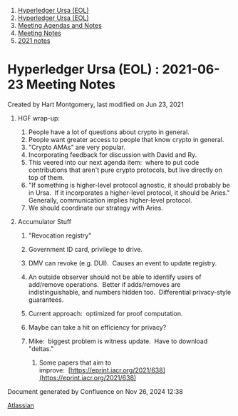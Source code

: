 1. [Hyperledger Ursa (EOL)](index.html)
2. [Hyperledger Ursa (EOL)](19595269.html)
3. [Meeting Agendas and Notes](Meeting-Agendas-and-Notes_19603313.html)
4. [Meeting Notes](Meeting-Notes_19611649.html)
5. [2021 notes](2021-notes_19612027.html)

# Hyperledger Ursa (EOL) : 2021-06-23 Meeting Notes

Created by Hart Montgomery, last modified on Jun 23, 2021

1. HGF wrap-up:
   
   1. People have a lot of questions about crypto in general.
   2. People want greater access to people that know crypto in general.
   3. "Crypto AMAs" are very popular.
   4. Incorporating feedback for discussion with David and Ry.
   5. This veered into our next agenda item:  where to put code contributions that aren't pure crypto protocols, but live directly on top of them.
   6. "If something is higher-level protocol agnostic, it should probably be in Ursa.  If it incorporates a higher-level protocol, it should be Aries."  Generally, communication implies higher-level protocol.
   7. We should coordinate our strategy with Aries.
2. Accumulator Stuff
   
   1. "Revocation registry"
   2. Government ID card, privilege to drive.
   3. DMV can revoke (e.g. DUI).  Causes an event to update registry.
   4. An outside observer should not be able to identify users of add/remove operations.  Better if adds/removes are indistinguishable, and numbers hidden too.  Differential privacy-style guarantees.
   5. Current approach:  optimized for proof computation.
   6. Maybe can take a hit on efficiency for privacy?
   7. Mike:  biggest problem is witness update.  Have to download "deltas."
      
      1. Some papers that aim to improve:  [https://eprint.iacr.org/2021/638](https://eprint.iacr.org/2021/638)

Document generated by Confluence on Nov 26, 2024 12:38

[Atlassian](http://www.atlassian.com/)
